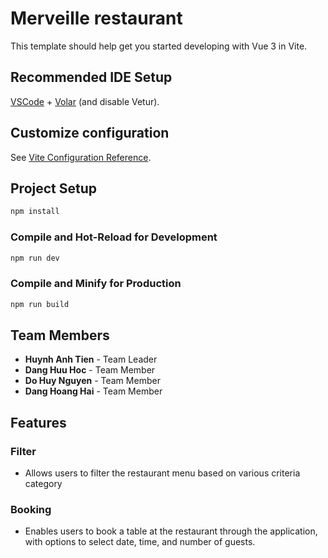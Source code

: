 # Merveille restaurant

This template should help get you started developing with Vue 3 in Vite.

## Recommended IDE Setup

[VSCode](https://code.visualstudio.com/) + [Volar](https://marketplace.visualstudio.com/items?itemName=Vue.volar) (and disable Vetur).

## Customize configuration

See [Vite Configuration Reference](https://vite.dev/config/).

## Project Setup

```sh
npm install
```

### Compile and Hot-Reload for Development

```sh
npm run dev
```

### Compile and Minify for Production

```sh
npm run build
```

## Team Members

- **Huynh Anh Tien** - Team Leader
- **Dang Huu Hoc** - Team Member
- **Do Huy Nguyen** - Team Member
- **Dang Hoang Hai** - Team Member

## Features

### Filter
- Allows users to filter the restaurant menu based on various criteria category

### Booking
- Enables users to book a table at the restaurant through the application, with options to select date, time, and number of guests.
